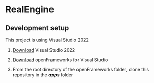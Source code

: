 # RealEngine
 
## Development setup
This project is using Visual Studio 2022

1. [Download](https://visualstudio.microsoft.com/fr/free-developer-offers/) Visual Studio 2022

2. [Download](https://openframeworks.cc/download/) openFrameworks for Visual Studio

3. From the root directory of the openFrameworks folder, clone this repository in the **_apps_** folder